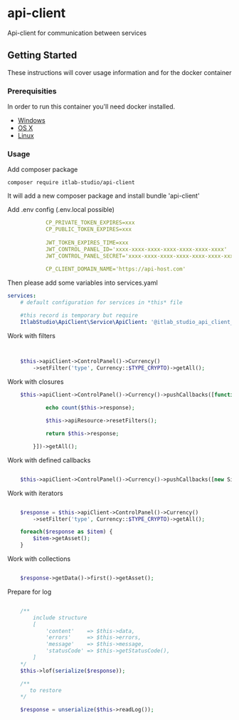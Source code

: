 # api-client

Api-client for communication between services

## Getting Started

These instructions will cover usage information and for the docker container 

### Prerequisities

In order to run this container you'll need docker installed.

* [Windows](https://docs.docker.com/windows/started)
* [OS X](https://docs.docker.com/mac/started/)
* [Linux](https://docs.docker.com/linux/started/)

### Usage

Add composer package 

```shell script
composer require itlab-studio/api-client
```

It will add a new composer package and install bundle 'api-client'


Add .env config (.env.local possible)

```yaml
            CP_PRIVATE_TOKEN_EXPIRES=xxx
            CP_PUBLIC_TOKEN_EXPIRES=xxx
            
            JWT_TOKEN_EXPIRES_TIME=xxx
            JWT_CONTROL_PANEL_ID='xxxx-xxxx-xxxx-xxxx-xxxx-xxxx-xxxx'
            JWT_CONTROL_PANEL_SECRET='xxxx-xxxx-xxxx-xxxx-xxxx-xxxx-xxxx'
            
            CP_CLIENT_DOMAIN_NAME='https://api-host.com'
```


Then please add some variables into services.yaml

```yaml
services:
    # default configuration for services in *this* file

    #this record is temporary but require
    ItlabStudio\ApiClient\Service\ApiClient: '@itlab_studio_api_client_service.api_client'

```

Work with filters

```php


    $this->apiClient->ControlPanel()->Currency()
        ->setFilter('type', Currency::$TYPE_CRYPTO)->getAll(); 

```

Work with closures

```php
    $this->apiClient->ControlPanel()->Currency()->pushCallbacks([function(){
            
            echo count($this->response);

            $this->apiResource->resetFilters();

            return $this->response;

        }])->getAll();
```

Work with defined callbacks

```php

    $this->apiClient->ControlPanel()->Currency()->pushCallbacks([new SignatureCallback()])->getAll();

```

Work with iterators

```php

    $response = $this->apiClient->ControlPanel()->Currency()
        ->setFilter('type', Currency::$TYPE_CRYPTO)->getAll();

    foreach($response as $item) {
        $item->getAsset();
    }   

````

Work with collections

```php

    $response->getData()->first()->getAsset();

```

Prepare for log

```php

    /**
        include structure
        [
            'content'    => $this->data,
            'errors'     => $this->errors,
            'message'    => $this->message,
            'statusCode' => $this->getStatusCode(),
        ]
    */
    $this->lof(serialize($response));  

    /**
       to restore 
    */

    $response = unserialize($this->readLog());

```